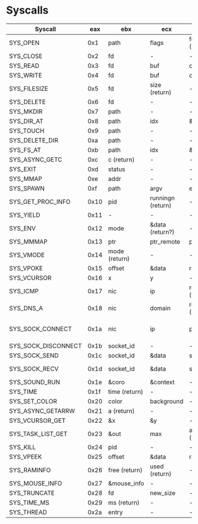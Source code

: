 # Syscalls

| Syscall | eax | ebx | ecx | edx | esi | edi |
|---------|-----|-----|-----|-----|-----|-----|
| SYS_OPEN | 0x1 | path | flags | fd (return)  | - | - |
| SYS_CLOSE | 0x2 | fd | - | - | - | - |
| SYS_READ | 0x3 | fd | buf | count | offset | - |
| SYS_WRITE | 0x4 | fd | buf | count | offset | - |
| SYS_FILESIZE | 0x5 | fd | size (return) | - | - | - |
| SYS_DELETE | 0x6 | fd | - | - | - | - |
| SYS_MKDIR | 0x7 | path | - | - | - | - |
| SYS_DIR_AT | 0x8 | path | idx | &dir_t | - | - |
| SYS_TOUCH | 0x9 | path | - | - | - | - |
| SYS_DELETE_DIR | 0xa | path | - | - | - | - |
| SYS_FS_AT | 0xb | path | idx | &fs_t | - | - |
| SYS_ASYNC_GETC | 0xc | c (return) | - | - | - | - |
| SYS_EXIT | 0xd | status | - | - | - | - |
| SYS_MMAP | 0xe | addr | - | - | - | - |
| SYS_SPAWN | 0xf | path | argv | envp | pid (return) | - |
| SYS_GET_PROC_INFO | 0x10 | pid | runningn (return) | - | - | - |
| SYS_YIELD | 0x11 | - | - | - | - | - |
| SYS_ENV | 0x12 | mode | &data (return?) | - | - | - |
| SYS_MMMAP | 0x13 | ptr | ptr_remote | pid | - | - |
| SYS_VMODE | 0x14 | mode (return) | - | - | - | - |
| SYS_VPOKE | 0x15 | offset | &data | range | - | - |
| SYS_VCURSOR | 0x16 | x | y | - | - | - |
| SYS_ICMP | 0x17 | nic | ip | result (return) | - | - |
| SYS_DNS_A | 0x18 | nic | domain | result (return) | - | - |
| SYS_SOCK_CONNECT | 0x1a | nic | ip | port | socket_type / socket_id (return) | - |
| SYS_SOCK_DISCONNECT | 0x1b | socket_id | - | - | - | - |
| SYS_SOCK_SEND | 0x1c | socket_id | &data | size | - | - |
| SYS_SOCK_RECV | 0x1d | socket_id | &data | size | bytes (return) | - |
| SYS_SOUND_RUN | 0x1e | &coro | &context | - | - | - |
| SYS_TIME | 0x1f | time (return) | - | - | - | - |
| SYS_SET_COLOR | 0x20 | color | background | - | - | - |
| SYS_ASYNC_GETARRW | 0x21 | a (return) | - | - | - | - |
| SYS_VCURSOR_GET | 0x22 | &x | &y | - | - | - |
| SYS_TASK_LIST_GET | 0x23 | &out | max | actual (return) | - | - |
| SYS_KILL | 0x24 | pid | - | - | - | - |
| SYS_VPEEK | 0x25 | offset | &data | range | - | - |
| SYS_RAMINFO | 0x26 | free (return) | used (return) | - | - | - |
| SYS_MOUSE_INFO | 0x27 | &mouse_info | - | - | - | - |
| SYS_TRUNCATE | 0x28 | fd | new_size | - | - | - |
| SYS_TIME_MS | 0x29 | ms (return)  | - | - | - | - |
| SYS_THREAD | 0x2a | entry | - | - | - | - |

